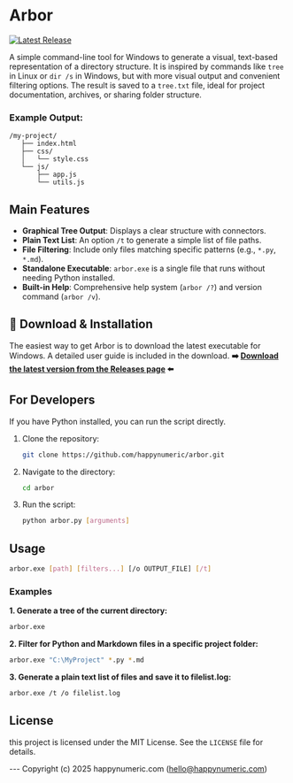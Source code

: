 

# Arbor 

[![Latest Release](https://img.shields.io/github/v/release/happynumeric/arbor?style=for-the-badge)](https://github.com/happynumeric/arbor/releases/latest)

A simple command-line tool for Windows to generate a visual, text-based representation of a directory structure.
It is inspired by commands like `tree` in Linux or `dir /s` in Windows, but with more visual output and convenient filtering options.
The result is saved to a `tree.txt` file, ideal for project documentation, archives, or sharing folder structure.

### Example Output:
```
/my-project/  
   ├── index.html
   ├── css/
   │   └── style.css
   └── js/ 
       ├── app.js 
       └── utils.js
```
## Main Features
- **Graphical Tree Output**: Displays a clear structure with connectors. 
- **Plain Text List**: An option `/t` to generate a simple list of file paths. 
- **File Filtering**: Include only files matching specific patterns (e.g., `*.py`, `*.md`). 
- **Standalone Executable**: `arbor.exe` is a single file that runs without needing Python installed. 
- **Built-in Help**: Comprehensive help system (`arbor /?`) and version command (`arbor /v`).

## 🚀 Download & Installation 
The easiest way to  get Arbor is  to download the latest executable for Windows. 
A detailed user guide is included in the download. 
**➡️ [Download the latest version from the Releases page](https://github.com/happynumeric/arbor/releases/latest) ⬅️**

## For Developers

If you have Python installed, you can run the script directly.

1.  Clone the repository:
    ```bash
    git clone https://github.com/happynumeric/arbor.git
    ```
2.  Navigate to the directory:
    ```bash
    cd arbor
    ```
3.  Run the script:
    ```bash
    python arbor.py [arguments]
    ```

## Usage
```bash
arbor.exe [path] [filters...] [/o OUTPUT_FILE] [/t]
```

### Examples

**1. Generate a tree of the current directory:**
```bash
arbor.exe
```
**2. Filter for Python and Markdown files in a specific project folder:**
```bash
arbor.exe "C:\MyProject" *.py *.md
```
**3. Generate a plain text list of files and save it to filelist.log:**
```bash
arbor.exe /t /o filelist.log
```

## License
this project is licensed under the MIT License. See the `LICENSE` file for details.

--- Copyright (c) 2025 happynumeric.com (hello@happynumeric.com)